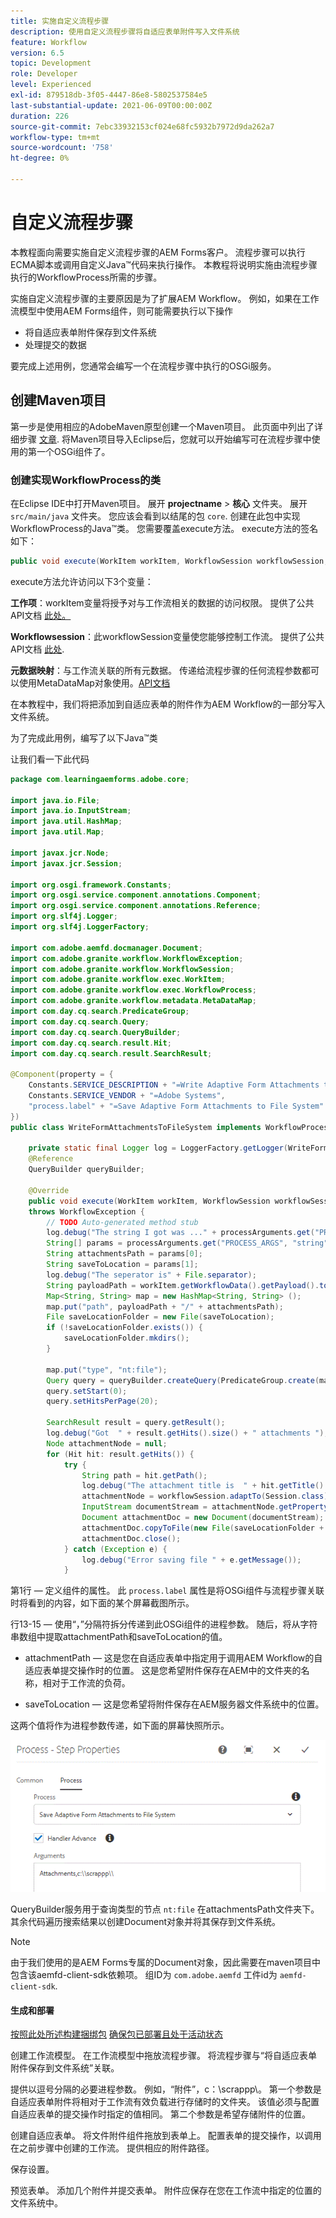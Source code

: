 ```yaml
---
title: 实施自定义流程步骤
description: 使用自定义流程步骤将自适应表单附件写入文件系统
feature: Workflow
version: 6.5
topic: Development
role: Developer
level: Experienced
exl-id: 879518db-3f05-4447-86e8-5802537584e5
last-substantial-update: 2021-06-09T00:00:00Z
duration: 226
source-git-commit: 7ebc33932153cf024e68fc5932b7972d9da262a7
workflow-type: tm+mt
source-wordcount: '758'
ht-degree: 0%

---
```


# 自定义流程步骤

本教程面向需要实施自定义流程步骤的AEM Forms客户。 流程步骤可以执行ECMA脚本或调用自定义Java™代码来执行操作。 本教程将说明实施由流程步骤执行的WorkflowProcess所需的步骤。

实施自定义流程步骤的主要原因是为了扩展AEM Workflow。 例如，如果在工作流模型中使用AEM Forms组件，则可能需要执行以下操作

* 将自适应表单附件保存到文件系统
* 处理提交的数据

要完成上述用例，您通常会编写一个在流程步骤中执行的OSGi服务。

## 创建Maven项目

第一步是使用相应的AdobeMaven原型创建一个Maven项目。 此页面中列出了详细步骤 [文章](https://experienceleague.adobe.com/docs/experience-manager-learn/forms/creating-your-first-osgi-bundle/create-your-first-osgi-bundle.html). 将Maven项目导入Eclipse后，您就可以开始编写可在流程步骤中使用的第一个OSGi组件了。


### 创建实现WorkflowProcess的类

在Eclipse IDE中打开Maven项目。 展开 **projectname** > **核心** 文件夹。 展开 `src/main/java` 文件夹。 您应该会看到以结尾的包 `core`. 创建在此包中实现WorkflowProcess的Java™类。 您需要覆盖execute方法。 execute方法的签名如下：

```java
public void execute(WorkItem workItem, WorkflowSession workflowSession, MetaDataMap processArguments) throws WorkflowException 
```

execute方法允许访问以下3个变量：

**工作项**：workItem变量将授予对与工作流相关的数据的访问权限。 提供了公共API文档 [此处。](https://helpx.adobe.com/experience-manager/6-3/sites/developing/using/reference-materials/diff-previous/changes/com.adobe.granite.workflow.WorkflowSession.html)

**Workflowsession**：此workflowSession变量使您能够控制工作流。 提供了公共API文档 [此处](https://helpx.adobe.com/experience-manager/6-3/sites/developing/using/reference-materials/diff-previous/changes/com.adobe.granite.workflow.WorkflowSession.html).

**元数据映射**：与工作流关联的所有元数据。 传递给流程步骤的任何流程参数都可以使用MetaDataMap对象使用。[API文档](https://helpx.adobe.com/experience-manager/6-5/sites/developing/using/reference-materials/javadoc/com/adobe/granite/workflow/metadata/MetaDataMap.html)

在本教程中，我们将把添加到自适应表单的附件作为AEM Workflow的一部分写入文件系统。

为了完成此用例，编写了以下Java™类

让我们看一下此代码

```java
package com.learningaemforms.adobe.core;

import java.io.File;
import java.io.InputStream;
import java.util.HashMap;
import java.util.Map;

import javax.jcr.Node;
import javax.jcr.Session;

import org.osgi.framework.Constants;
import org.osgi.service.component.annotations.Component;
import org.osgi.service.component.annotations.Reference;
import org.slf4j.Logger;
import org.slf4j.LoggerFactory;

import com.adobe.aemfd.docmanager.Document;
import com.adobe.granite.workflow.WorkflowException;
import com.adobe.granite.workflow.WorkflowSession;
import com.adobe.granite.workflow.exec.WorkItem;
import com.adobe.granite.workflow.exec.WorkflowProcess;
import com.adobe.granite.workflow.metadata.MetaDataMap;
import com.day.cq.search.PredicateGroup;
import com.day.cq.search.Query;
import com.day.cq.search.QueryBuilder;
import com.day.cq.search.result.Hit;
import com.day.cq.search.result.SearchResult;

@Component(property = {
    Constants.SERVICE_DESCRIPTION + "=Write Adaptive Form Attachments to File System",
    Constants.SERVICE_VENDOR + "=Adobe Systems",
    "process.label" + "=Save Adaptive Form Attachments to File System"
})
public class WriteFormAttachmentsToFileSystem implements WorkflowProcess {

    private static final Logger log = LoggerFactory.getLogger(WriteFormAttachmentsToFileSystem.class);
    @Reference
    QueryBuilder queryBuilder;

    @Override
    public void execute(WorkItem workItem, WorkflowSession workflowSession, MetaDataMap processArguments)
    throws WorkflowException {
        // TODO Auto-generated method stub
        log.debug("The string I got was ..." + processArguments.get("PROCESS_ARGS", "string").toString());
        String[] params = processArguments.get("PROCESS_ARGS", "string").toString().split(",");
        String attachmentsPath = params[0];
        String saveToLocation = params[1];
        log.debug("The seperator is" + File.separator);
        String payloadPath = workItem.getWorkflowData().getPayload().toString();
        Map<String, String> map = new HashMap<String, String> ();
        map.put("path", payloadPath + "/" + attachmentsPath);
        File saveLocationFolder = new File(saveToLocation);
        if (!saveLocationFolder.exists()) {
            saveLocationFolder.mkdirs();
        }

        map.put("type", "nt:file");
        Query query = queryBuilder.createQuery(PredicateGroup.create(map), workflowSession.adaptTo(Session.class));
        query.setStart(0);
        query.setHitsPerPage(20);

        SearchResult result = query.getResult();
        log.debug("Got  " + result.getHits().size() + " attachments ");
        Node attachmentNode = null;
        for (Hit hit: result.getHits()) {
            try {
                String path = hit.getPath();
                log.debug("The attachment title is  " + hit.getTitle() + " and the attachment path is  " + path);
                attachmentNode = workflowSession.adaptTo(Session.class).getNode(path + "/jcr:content");
                InputStream documentStream = attachmentNode.getProperty("jcr:data").getBinary().getStream();
                Document attachmentDoc = new Document(documentStream);
                attachmentDoc.copyToFile(new File(saveLocationFolder + File.separator + hit.getTitle()));
                attachmentDoc.close();
            } catch (Exception e) {
                log.debug("Error saving file " + e.getMessage());
            }
```

第1行 — 定义组件的属性。 此 `process.label` 属性是将OSGi组件与流程步骤关联时将看到的内容，如下面的某个屏幕截图所示。

行13-15 — 使用“，”分隔符拆分传递到此OSGi组件的进程参数。 随后，将从字符串数组中提取attachmentPath和saveToLocation的值。

* attachmentPath — 这是您在自适应表单中指定用于调用AEM Workflow的自适应表单提交操作时的位置。 这是您希望附件保存在AEM中的文件夹的名称，相对于工作流的负荷。

* saveToLocation — 这是您希望将附件保存在AEM服务器文件系统中的位置。

这两个值将作为进程参数传递，如下面的屏幕快照所示。

![流程步骤](assets/implement-process-step.gif)

QueryBuilder服务用于查询类型的节点 `nt:file` 在attachmentsPath文件夹下。 其余代码遍历搜索结果以创建Document对象并将其保存到文件系统。


>[!NOTE]
>
>由于我们使用的是AEM Forms专属的Document对象，因此需要在maven项目中包含该aemfd-client-sdk依赖项。 组ID为 `com.adobe.aemfd` 工件id为 `aemfd-client-sdk`.

#### 生成和部署

[按照此处所述构建捆绑包](https://experienceleague.adobe.com/docs/experience-manager-learn/forms/creating-your-first-osgi-bundle/create-your-first-osgi-bundle.html)
[确保包已部署且处于活动状态](http://localhost:4502/system/console/bundles)

创建工作流模型。 在工作流模型中拖放流程步骤。 将流程步骤与“将自适应表单附件保存到文件系统”关联。

提供以逗号分隔的必要进程参数。 例如，“附件”，c：\\scrappp\\。 第一个参数是自适应表单附件将相对于工作流有效负载进行存储时的文件夹。 该值必须与配置自适应表单的提交操作时指定的值相同。 第二个参数是希望存储附件的位置。

创建自适应表单。 将文件附件组件拖放到表单上。 配置表单的提交操作，以调用在之前步骤中创建的工作流。 提供相应的附件路径。

保存设置。

预览表单。 添加几个附件并提交表单。 附件应保存在您在工作流中指定的位置的文件系统中。
